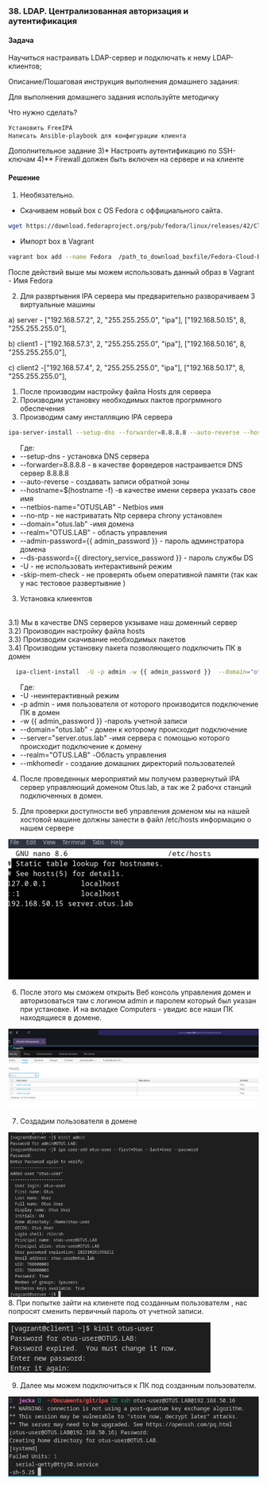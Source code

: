 ### 38. LDAP. Централизованная авторизация и аутентификация 

#### Задача

Научиться настраивать LDAP-сервер и подключать к нему LDAP-клиентов;

Описание/Пошаговая инструкция выполнения домашнего задания:

Для выполнения домашнего задания используйте методичку


Что нужно сделать?

    Установить FreeIPA
    Написать Ansible-playbook для конфигурации клиента

Дополнительное задание
3)* Настроить аутентификацию по SSH-ключам
4)** Firewall должен быть включен на сервере и на клиенте


#### Решение

1.  Необязательно.

-  Скачиваем новый box c OS Fedora c оффициального сайта.

```bash
wget https://download.fedoraproject.org/pub/fedora/linux/releases/42/Cloud/x86_64/images/Fedora-Cloud-Base-Vagrant-VirtualBox-42-1.1.x86_64.vagrant.virtualbox.box
```
- Импорт box в Vagrant

```bash
vagrant box add --name Fedora  /path_to_download_boxfile/Fedora-Cloud-Base-Vagrant-VirtualBox-42-1.1.x86_64.vagrant.virtualbox.box
```

После действий выше мы можем использовать данный образ в Vagrant - Имя Fedora

2. Для развртывния IPA сервера мы предварительно разворачиваем 3 виртуальные машины

a) server - ["192.168.57.2",  2, "255.255.255.0",  "ipa"],
                    ["192.168.50.15",  8, "255.255.255.0"],

b) client1 - ["192.168.57.3",  2, "255.255.255.0",  "ipa"],
                  ["192.168.50.16",  8, "255.255.255.0"],
                  
c) client2 -["192.168.57.4",  2, "255.255.255.0",  "ipa"],
                  ["192.168.50.17",  8, "255.255.255.0"],

1) После производим настройку  файла Hosts для сервера
2)  Производим установку необходимых пактов прогрммного обеспечения 
3)  Производим саму инсталляцию IPA сервера

```bash
ipa-server-install --setup-dns --forwarder=8.8.8.8 --auto-reverse --hostname=$(hostname -f)  --netbios-name="OTUSLAB" --no-ntp --domain="otus.lab" --realm="OTUS.LAB" --admin-password={{ admin_password }}  --ds-password={{ directory_service_password }} -U --skip-mem-check
```
<ul>
Где:
<li>--setup-dns - установка DNS сервера </li>
<li>--forwarder=8.8.8.8  - в качестве форведеров настраивается DNS сервер 8.8.8.8 </li>
<li>--auto-reverse - создавать записи обратной зоны</li>
<li>--hostname=$(hostname -f) -в качестве имени сервера указать свое имя</li>
<li>--netbios-name="OTUSLAB" - Netbios имя</li>
<li>--no-ntp - не настриватать Ntp сервера chrony  установлен 
<li>--domain="otus.lab" -имя домена
<li>--realm="OTUS.LAB" - область управления
<li>--admin-password={{ admin_password }} - пароль админстратора домена
<li>--ds-password={{ directory_service_password }} -  пароль службы DS
<li>-U - не использовать интерактивынй режим
<li>-skip-mem-check - не проверять обьем оперативной памяти  (так как у нас тестовое развертывние )
</ul>

3) Установка клиеентов
<br>
3.1) Мы в качестве DNS серверов укзываме наш доменный сервер
<br>
3.2) Производин настройку файла hosts
<br>
3.3) Производим скачивание необходимых пакетов
<br>
3.4) Производим установку пакета позволяющего подключить ПК в домен
<br>

```bash
  ipa-client-install  -U -p admin -w {{ admin_password }}  --domain="otus.lab" --server="server.otus.lab" --realm="OTUS.LAB" --mkhomedir
```
 
 <ul>Где:
<li>-U -неинтерактивный режим
<li>-p admin - имя пользователя от которого производится подключение ПК в домен
<li>-w {{ admin_password }} -пароль учетной записи
<li>--domain="otus.lab" - домен к которому происходит подключение
<li>--server="server.otus.lab" -имя сервера с помощью которого происходит подключение к домену
<li>--realm="OTUS.LAB" -Область управления
<li>--mkhomedir - создание домашних директорий пользователей
</ul>

4. После проведенных мероприятий мы получем развернутый IPA сервер управляющий доменом Otus.lab, а так же 2 рабочх станций подключенных в домен.

5. Для проверки  доступности веб управления доменом мы на нашей хостовой машине должны занести в файл /etc/hosts информацию о нашем сервере

![hosts](hosts.png)

6. После этого мы сможем открыть Веб консоль управления домен и авторизоваться там с логином admin  и паролем который был указан при установке.
И на вкладке Computers -  увидис все наши ПК находящиеся в домене.

![Домен](Domain.png)

7. Создадим пользователя в домене 

![create user](create_user.png)
8. При попытке зайти на клиенете под созданным пользователм , нас попросят сменить первичный пароль от учетной записи.

![user](user.png)

9. Далее мы можем подключиться к ПК под созданным пользователм.

![connect_user](connect_as_a_user.png)

